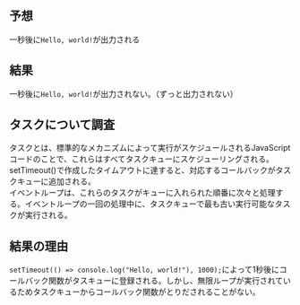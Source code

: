 ## 予想

一秒後に`Hello, world!`が出力される

## 結果

一秒後に`Hello, world!`が出力されない。（ずっと出力されない）

## タスクについて調査

タスクとは、標準的なメカニズムによって実行がスケジュールされるJavaScriptコードのことで、これらはすべてタスクキューにスケジューリングされる。  
setTimeout()で作成したタイムアウトに達すると、対応するコールバックがタスクキューに追加される。  
イベントループは、これらのタスクがキューに入れられた順番に次々と処理する。イベントループの一回の処理中に、タスクキューで最も古い実行可能なタスクが実行される。

## 結果の理由

`setTimeout(() => console.log("Hello, world!"), 1000);`によって1秒後にコールバック関数がタスキューに登録される。しかし、無限ループが実行されているためタスクキューからコールバック関数がとりだされることがない。
